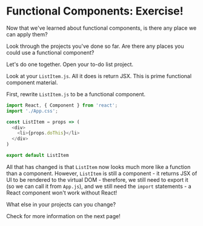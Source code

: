 # Functional Components: Exercise!

Now that we've learned about functional components, is there any place we can apply them?

Look through the projects you've done so far. Are there any places you could use a functional component?

Let's do one together. Open your to-do list project.

Look at your `ListItem.js`. All it does is return JSX. This is prime functional component material.

First, rewrite `ListItem.js` to be a functional component.

```javascript
import React, { Component } from 'react';
import './App.css';

const ListItem = props => (
  <div>
    <li>{props.doThis}</li>
  </div>
)

export default ListItem


```

All that has changed is that `ListItem` now looks much more like a function than a component. However, `ListItem` is still a component - it returns JSX of UI to be rendered to the virtual DOM - therefore, we still need to export it (so we can call it from `App.js`), and we still need the `import` statements - a React component won't work without React!

What else in your projects can you change?

Check for more information on the next page!
